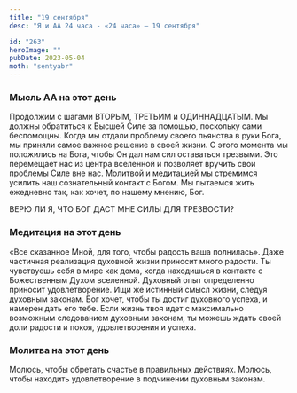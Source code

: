 ```yaml
---
title: "19 сентября"
desc: "Я и АА 24 часа - «24 часа» — 19 сентября"

id: "263"
heroImage: ""
pubDate: 2023-05-04
moth: "sentyabr"
---
```


### Мысль АА на этот день

Продолжим с шагами ВТОРЫМ, ТРЕТЬИМ и ОДИННАДЦАТЫМ. Мы должны обратиться к
Высшей Силе за помощью, поскольку сами беспомощны. Когда мы отдали проблему
своего пьянства в руки Бога, мы приняли самое важное решение в своей жизни. С
этого момента мы положились на Бога, чтобы Он дал нам сил оставаться трезвыми.
Это перемещает нас из центра вселенной и позволяет вручить свои проблемы Силе
вне нас. Молитвой и медитацией мы стремимся усилить наш сознательный контакт с
Богом. Мы пытаемся жить ежедневно так, как хочет, по нашему мнению, Бог.

ВЕРЮ ЛИ Я, ЧТО БОГ ДАСТ МНЕ СИЛЫ ДЛЯ ТРЕЗВОСТИ?

### Медитация на этот день

«Все сказанное Мной, для того, чтобы радость ваша полнилась». Даже частичная
реализация духовной жизни приносит много радости. Ты чувствуешь себя в мире
как дома, когда находишься в контакте с Божественным Духом вселенной. Духовный
опыт определенно приносит удовлетворение. Ищи же истинный смысл жизни, следуя
духовным законам. Бог хочет, чтобы ты достиг духовного успеха, и намерен дать
его тебе. Если жизнь твоя идет с максимально возможным следованием духовным
законам, ты можешь ждать своей доли радости и покоя, удовлетворения и успеха.

### Молитва на этот день

Молюсь, чтобы обретать счастье в правильных действиях. Молюсь, чтобы находить
удовлетворение в подчинении духовным законам.
